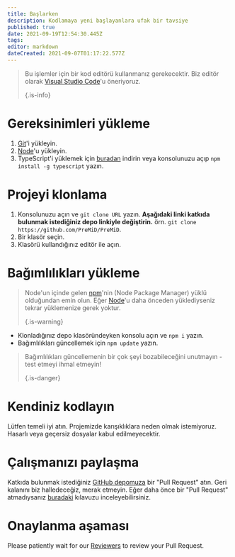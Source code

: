 ```yaml
---
title: Başlarken
description: Kodlamaya yeni başlayanlara ufak bir tavsiye
published: true
date: 2021-09-19T12:54:30.445Z
tags:
editor: markdown
dateCreated: 2021-09-07T01:17:22.577Z
---
```


> Bu işlemler için bir kod editörü kullanmanız gerekecektir. Biz editör olarak [Visual Studio Code](https://code.visualstudio.com/)'u öneriyoruz. 
> 
> {.is-info}

# Gereksinimleri yükleme
1. [Git](https://git-scm.com/)'i yükleyin.
2. [Node](https://nodejs.org/en/)'u yükleyin.
3. TypeScript'i yüklemek için [buradan](https://www.typescriptlang.org/index.html#download-links) indirin veya konsolunuzu açıp `npm install -g typescript` yazın.

# Projeyi klonlama
1. Konsolunuzu açın ve `git clone URL` yazın. **Aşağıdaki linki katkıda bulunmak istediğiniz depo linkiyle değiştirin.** örn. `git clone https://github.com/PreMiD/PreMiD`.
2. Bir klasör seçin.
3. Klasörü kullandığınız editör ile açın.

# Bağımlılıkları yükleme
> Node'un içinde gelen [npm](https://www.npmjs.com/)'nin (Node Package Manager) yüklü olduğundan emin olun. Eğer [Node](https://nodejs.org/en/)'u daha önceden yüklediyseniz tekrar yüklemenize gerek yoktur. 
> 
> {.is-warning}

- Klonladığınız depo klasöründeyken konsolu açın ve `npm i` yazın.
- Bağımlılıkları güncellemek için `npm update` yazın.

> Bağımlılıkları güncellemenin bir çok şeyi bozabileceğini unutmayın - test etmeyi ihmal etmeyin! 
> 
> {.is-danger}

# Kendiniz kodlayın
Lütfen temeli iyi atın. Projemizde karışıklıklara neden olmak istemiyoruz. Hasarlı veya geçersiz dosyalar kabul edilmeyecektir.

# Çalışmanızı paylaşma
Katkıda bulunmak istediğiniz [GitHub depomuza](https://github.com/PreMiD/) bir "Pull Request" atın. Geri kalanını biz halledeceğiz, merak etmeyin. Eğer daha önce bir "Pull Request" atmadıysanız [buradaki](https://help.github.com/en/articles/creating-a-pull-request) kılavuzu inceleyebilirsiniz.

# Onaylanma aşaması
Please patiently wait for our [Reviewers](https://docs.premid.app/en/dev/presence/guidelines#presence-reviewers) to review your Pull Request.
